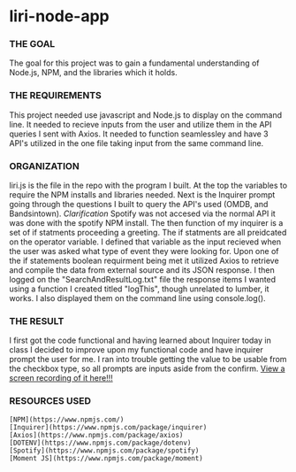 # liri-node-app
### THE GOAL
The goal for this project was to gain a fundamental understanding of Node.js, NPM, and the libraries which it holds.
### THE REQUIREMENTS
This project needed use javascript and Node.js to display on the command line.
It needed to recieve inputs from the user and utilize them in the API queries I sent with Axios.
It needed to function seamlessley and have 3 API's utilized in the one file taking input from the same command line.
### ORGANIZATION 
liri.js is the file in the repo with the program I built. At the top the variables to require the NPM installs and libraries needed. Next is the Inquirer prompt going through the questions I built to query the API's used (OMDB, and Bandsintown). *Clarification* Spotify was not accesed via the normal API it was done with the spotify NPM install. The then function of my inquirer is a set of if statments proceeding a greeting. The if statments are all preidcated on the operator variable. I defined that variable as the input recieved when the user was asked what type of event they were looking for. Upon one of the if statements boolean requirment being met it utilized Axios to retrieve and compile the data from external source and its JSON response. I then logged on the "SearchAndResultLog.txt" file the response items I wanted using a function I created titled "logThis", though unrelated to lumber, it works. I also displayed them on the command line using console.log(). 

### THE RESULT
I first got the code functional and having learned about Inquirer today in class I decided to improve upon my functional code and have inquirer 
prompt the user for me. I ran into trouble getting the value to be usable from the checkbox type, so all prompts are inputs aside from the confirm. 
[View a screen recording of it here!!!](https://drive.google.com/file/d/1Ho41_IgmF8Qq7ozpuFeVEa5DL58nO1Jx/view)
### RESOURCES USED
    [NPM](https://www.npmjs.com/)
    [Inquirer](https://www.npmjs.com/package/inquirer)
    [Axios](https://www.npmjs.com/package/axios)
    [DOTENV](https://www.npmjs.com/package/dotenv)
    [Spotify](https://www.npmjs.com/package/spotify)
    [Moment JS](https://www.npmjs.com/package/moment)
